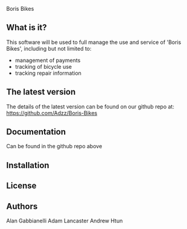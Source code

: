 Boris Bikes

What is it?
--------------------

This software will be used to full manage the use and service of 'Boris Bikes', including
but not limited to:

  - management of payments
  - tracking of bicycle use
  - tracking repair information

The latest version
--------------------

The details of the latest version can be found on our github repo at:
https://github.com/Adzz/Boris-Bikes

Documentation
--------------------

Can be found in the github repo above

Installation
--------------------


License
--------------------



Authors
---------------------

Alan Gabbianelli
Adam Lancaster
Andrew Htun
